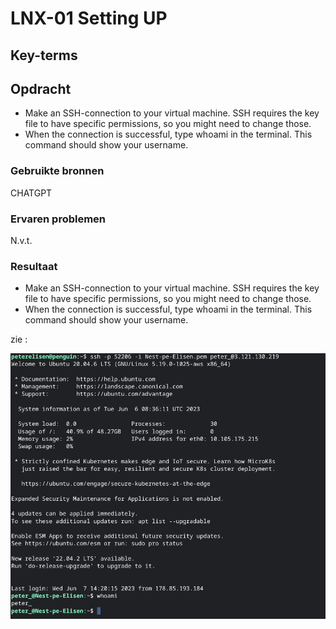 # LNX-01 Setting UP

 

  

## Key-terms 

 

  

## Opdracht 

- Make an SSH-connection to your virtual machine. SSH requires the key file to have specific permissions, so you might need to change those.
- When the connection is successful, type whoami in the terminal. This command should show your username.



### Gebruikte bronnen 

CHATGPT 

  

### Ervaren problemen 

N.v.t.
  

### Resultaat 

- Make an SSH-connection to your virtual machine. SSH requires the key file to have specific permissions, so you might need to change those.
- When the connection is successful, type whoami in the terminal. This command should show your username.

zie :

![Screenshot](/00_includes/ssh.png)

